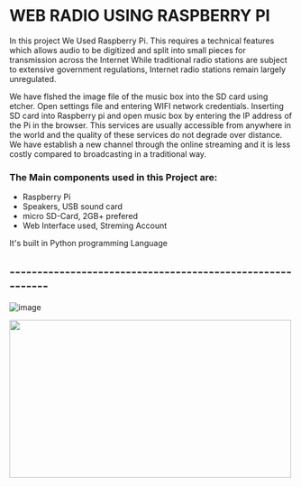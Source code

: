 # WEB RADIO USING RASPBERRY PI

 In this project We Used Raspberry Pi. This requires a technical features which allows audio to be digitized and split into small pieces for transmission across the Internet
While traditional radio stations are subject to extensive government regulations, Internet radio stations remain largely unregulated. 

We have flshed the image file of the music box into the SD card using etcher.
Open settings file and entering WIFI network credentials.
Inserting SD card into Raspberry pi and open music box by entering the IP address of the Pi in the browser. This services are usually accessible from anywhere in the world and the quality of  these services do not degrade over distance. We have establish a new channel through the online streaming and it is less costly compared to broadcasting in a traditional way.

### The Main components used in this Project are:
*  Raspberry Pi
*  Speakers, USB sound card
*  micro SD-Card, 2GB+ prefered
*  Web Interface used, Streming Account

It's built in Python programming Language

## ----------------------------------------------------------

![image](https://user-images.githubusercontent.com/78680216/207003094-506748e9-29b2-4af1-88d1-379f77da901a.png)

<img src="https://user-images.githubusercontent.com/78680216/207001125-bc7bd250-e02d-4f07-966d-269a2e218815.jpg" width="500" height="280">
